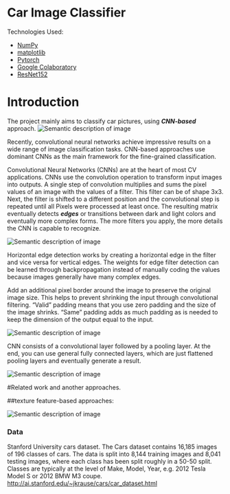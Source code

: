 
# Car Image Classifier

Technologies Used:

- [NumPy](http://www.numpy.org/)
- [matplotlib](http://matplotlib.org/)
- [Pytorch](https://pytorch.org)
- [Google Colaboratory](https://colab.research.google.com)
- [ResNet152](https://pytorch.org/hub/pytorch_vision_resnet/)


# Introduction
The project mainly aims to classify car pictures, using ***CNN-based*** approach. 
![Semantic description of image](https://miro.medium.com/max/1204/1*TVu5hyywTrUsCAkfJbVHQw.png "Image Title")

Recently, convolutional neural networks achieve impressive results on a wide range of image classification tasks. CNN-based approaches use dominant CNNs as the main framework for the fine-grained classification.

Convolutional Neural Networks (CNNs) are at the heart of most CV applications. CNNs use the convolution operation to transform input images into outputs. A single step of convolution multiplies and sums the pixel values of an image with the values of a filter. This filter can be of shape 3x3. Next, the filter is shifted to a different position and the convolutional step is repeated until all Pixels were processed at least once. The resulting matrix eventually detects ***edges*** or transitions between dark and light colors and eventually more complex forms. The more filters you apply, the more details the CNN is capable to recognize.

![Semantic description of image](https://miro.medium.com/max/488/1*4h_J0Zpx93_sFHKxWUoHAw.gif "Image Title")

Horizontal edge detection works by creating a horizontal edge in the filter and vice versa for vertical edges. The weights for edge filter detection can be learned through backpropagation instead of manually coding the values because images generally have many complex edges.

Add an additional pixel border around the image to preserve the original image size. This helps to prevent shrinking the input through convolutional filtering. “Valid” padding means that you use zero padding and the size of the image shrinks. “Same” padding adds as much padding as is needed to keep the dimension of the output equal to the input.

![Semantic description of image](https://miro.medium.com/max/790/1*nYf_cUIHFEWU1JXGwnz-Ig.gif "Image Title")

CNN consists of a convolutional layer followed by a pooling layer. At the end, you can use general fully connected layers, which are just flattened pooling layers and eventually generate a result.

![Semantic description of image](https://www.researchgate.net/profile/Qichang-Hu/publication/316027349/figure/fig2/AS:484079566102531@1492424970480/Sample-images-from-the-CarFlag-563-dataset-captured-by-surveillance-cameras-in-various.png "Image Title")

#Related work and another approaches.

##texture feature-based approaches:


![Semantic description of image](https://www.researchgate.net/profile/Qichang-Hu/publication/316027349/figure/fig2/AS:484079566102531@1492424970480/Sample-images-from-the-CarFlag-563-dataset-captured-by-surveillance-cameras-in-various.png "Image Title")






### Data

Stanford University cars dataset. The Cars dataset contains 16,185 images of 196 classes of cars. The data is split into 8,144 training images and 8,041 testing images, where each class has been split roughly in a 50-50 split. Classes are typically at the level of Make, Model, Year, e.g. 2012 Tesla Model S or 2012 BMW M3 coupe.
http://ai.stanford.edu/~jkrause/cars/car_dataset.html
